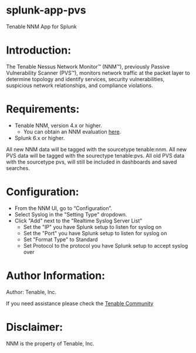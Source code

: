 splunk-app-pvs
==============

Tenable NNM App for Splunk

Introduction:
=============

The Tenable Nessus Network Monitor™ (NNM™), previously Passive Vulnerability Scanner (PVS™), monitors network traffic at the packet layer to determine topology and identify services, security vulnerabilities, suspicious network relationships, and compliance violations.


Requirements:
=============

* Tenable NNM, version 4.x or higher. 
  * You can obtain an NNM evaluation [here](https://www.tenable.com/products/nessus-network-monitor/evaluate).
* Splunk 6.x or higher.

All new NNM data will be tagged with the sourcetype tenable:nnm.
All new PVS data will be tagged with the sourectype tenable:pvs.
All old PVS data with the sourcetype pvs, will still be included in dashboards and saved searches.  

Configuration:
==============

* From the NNM UI, go to “Configuration”. 
* Select Syslog in the "Setting Type" dropdown.
* Click "Add" next to the "Realtime Syslog Server List"
  * Set the "IP" you have Splunk setup to listen for syslog on
  * Set the "Port" you have Splunk setup to listen for syslog on
  * Set "Format Type" to Standard
  * Set Protocol to the protocol you have Splunk setup to accept syslog over

Author Information:
===================

Author: Tenable, Inc.

If you need assistance please check the [Tenable Community](https://community.tenable.com/community/tenable-community)


Disclaimer:
===========

NNM is the property of Tenable, Inc.

